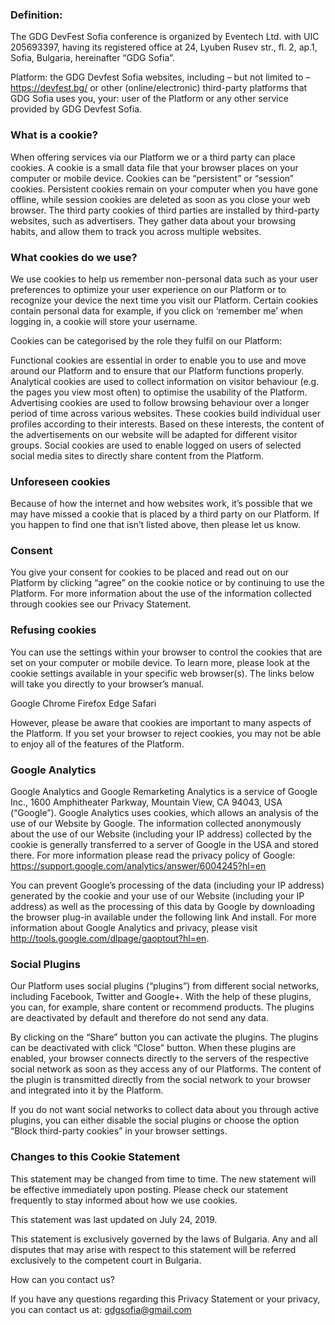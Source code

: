 ### Definition:

The GDG DevFest Sofia conference is organized by Eventech Ltd. with UIC 205693397, having its registered office at 24, Lyuben Rusev str., fl. 2, ap.1, Sofia, Bulgaria, hereinafter “GDG Sofia”.

Platform: the GDG Devfest Sofia websites, including – but not limited to – https://devfest.bg/ or other (online/electronic) third-party platforms that GDG Sofia uses you, your: user of the Platform or any other service provided by GDG Devfest Sofia.

### What is a cookie?

When offering services via our Platform we or a third party can place cookies. A cookie is a small data file that your browser places on your computer or mobile device. Cookies can be “persistent” or “session” cookies. Persistent cookies remain on your computer when you have gone offline, while session cookies are deleted as soon as you close your web browser. The third party cookies of third parties are installed by third-party websites, such as advertisers. They gather data about your browsing habits, and allow them to track you across multiple websites.

### What cookies do we use?

We use cookies to help us remember non-personal data such as your user preferences to optimize your user experience on our Platform or to recognize your device the next time you visit our Platform. Certain cookies contain personal data for example, if you click on ‘remember me’ when logging in, a cookie will store your username.

Cookies can be categorised by the role they fulfil on our Platform:

Functional cookies are essential in order to enable you to use and move around our Platform and to ensure that our Platform functions properly.
Analytical cookies are used to collect information on visitor behaviour (e.g. the pages you view most often) to optimise the usability of the Platform.
Advertising cookies are used to follow browsing behaviour over a longer period of time across various websites. These cookies build individual user profiles according to their interests. Based on these interests, the content of the advertisements on our website will be adapted for different visitor groups.
Social cookies are used to enable logged on users of selected social media sites to directly share content from the Platform.

### Unforeseen cookies
Because of how the internet and how websites work, it’s possible that we may have missed a cookie that is placed by a third party on our Platform. If you happen to find one that isn’t listed above, then please let us know.
### Consent

You give your consent for cookies to be placed and read out on our Platform by clicking “agree” on the cookie notice or by continuing to use the Platform. For more information about the use of the information collected through cookies see our Privacy Statement.

### Refusing cookies

You can use the settings within your browser to control the cookies that are set on your computer or mobile device. To learn more, please look at the cookie settings available in your specific web browser(s). The links below will take you directly to your browser’s manual.

Google Chrome
Firefox
Edge
Safari

However, please be aware that cookies are important to many aspects of the Platform. If you set your browser to reject cookies, you may not be able to enjoy all of the features of the Platform.

### Google Analytics

Google Analytics and Google Remarketing Analytics is a service of Google Inc., 1600 Amphitheater Parkway, Mountain View, CA 94043, USA (“Google”). Google Analytics uses cookies, which allows an analysis of the use of our Website by Google. The information collected anonymously about the use of our Website (including your IP address) collected by the cookie is generally transferred to a server of Google in the USA and stored there. For more information please read the privacy policy of Google: https://support.google.com/analytics/answer/6004245?hl=en 

You can prevent Google’s processing of the data (including your IP address) generated by the cookie and your use of our Website (including your IP address) as well as the processing of this data by Google by downloading the browser plug-in available under the following link And install. For more information about Google Analytics and privacy, please visit http://tools.google.com/dlpage/gaoptout?hl=en. 

### Social Plugins

Our Platform uses social plugins (“plugins”) from different social networks, including Facebook, Twitter and Google+. With the help of these plugins, you can, for example, share content or recommend products. The plugins are deactivated by default and therefore do not send any data.

By clicking on the “Share” button you can activate the plugins. The plugins can be deactivated with click “Close” button. When these plugins are enabled, your browser connects directly to the servers of the respective social network as soon as they access any of our Platforms. The content of the plugin is transmitted directly from the social network to your browser and integrated into it by the Platform.

If you do not want social networks to collect data about you through active plugins, you can either disable the social plugins or choose the option “Block third-party cookies” in your browser settings.

### Changes to this Cookie Statement

This statement may be changed from time to time. The new statement will be effective immediately upon posting. Please check our statement frequently to stay informed about how we use cookies.

This statement was last updated on July 24, 2019.

This statement is exclusively governed by the laws of Bulgaria. Any and all disputes that may arise with respect to this statement will be referred exclusively to the competent court in Bulgaria.

How can you contact us?

If you have any questions regarding this Privacy Statement or your privacy, you can contact us at: 
gdgsofia@gmail.com 

